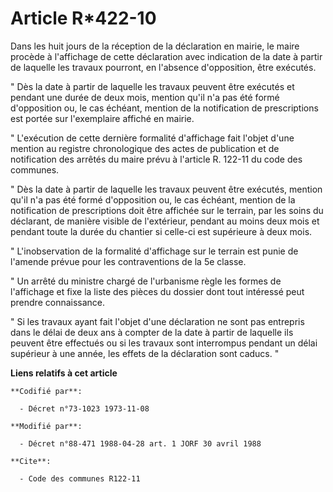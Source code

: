 # Article R*422-10

Dans les huit jours de la réception de la déclaration en mairie, le maire procède à l'affichage de cette déclaration avec
indication de la date à partir de laquelle les travaux pourront, en l'absence d'opposition, être exécutés.

" Dès la date à partir de laquelle les travaux peuvent être exécutés et pendant une durée de deux mois, mention qu'il n'a pas
été formé d'opposition ou, le cas échéant, mention de la notification de prescriptions est portée sur l'exemplaire affiché en
mairie.

" L'exécution de cette dernière formalité d'affichage fait l'objet d'une mention au registre chronologique des actes de
publication et de notification des arrêtés du maire prévu à l'article R. 122-11 du code des communes.

" Dès la date à partir de laquelle les travaux peuvent être exécutés, mention qu'il n'a pas été formé d'opposition ou, le cas
échéant, mention de la notification de prescriptions doit être affichée sur le terrain, par les soins du déclarant, de
manière visible de l'extérieur, pendant au moins deux mois et pendant toute la durée du chantier si celle-ci est supérieure à
deux mois.

" L'inobservation de la formalité d'affichage sur le terrain est punie de l'amende prévue pour les contraventions de la 5e
classe.

" Un arrêté du ministre chargé de l'urbanisme règle les formes de l'affichage et fixe la liste des pièces du dossier dont
tout intéressé peut prendre connaissance.

" Si les travaux ayant fait l'objet d'une déclaration ne sont pas entrepris dans le délai de deux ans à compter de la date à
partir de laquelle ils peuvent être effectués ou si les travaux sont interrompus pendant un délai supérieur à une année, les
effets de la déclaration sont caducs. "

**Liens relatifs à cet article**

	**Codifié par**:

	  - Décret n°73-1023 1973-11-08

	**Modifié par**:

	  - Décret n°88-471 1988-04-28 art. 1 JORF 30 avril 1988

	**Cite**:

	  - Code des communes R122-11

